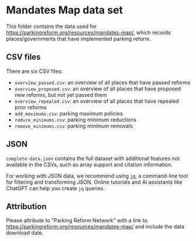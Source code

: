 # Mandates Map data set

This folder contains the data used for https://parkingreform.org/resources/mandates-map/, which records places/governments that have implemented parking reform.

## CSV files

There are six CSV files:

- `overview_passed.csv`: an overview of all places that have passed reforms
- `overview_proposed.csv`: an overview of all places that have proposed new reforms, but not yet passed them
- `overview_repealed.csv`: an overview of all places that have repealed prior reforms
- `add_maximums.csv`: parking maximum policies
- `reduce_minimums.csv`: parking minimum reductions
- `remove_minimums.csv`: parking minimum removals

## JSON

`complete-data.json` contains the full dataset with additional features not available in the CSVs, such as array support and citation information.

For working with JSON data, we recommend using [`jq`](https://jqlang.github.io/jq/tutorial/), a command-line tool for filtering and transforming JSON. Online tutorials and AI assistants like ChatGPT can help you create `jq` queries.

## Attribution

Please attribute to "Parking Reform Network" with a link to https://parkingreform.org/resources/mandates-map/ and include the data download date.
